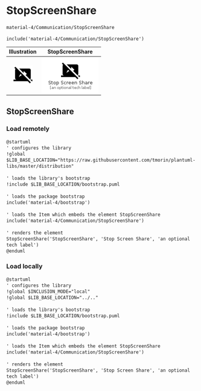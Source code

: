 # StopScreenShare


```text
material-4/Communication/StopScreenShare
```

```text
include('material-4/Communication/StopScreenShare')
```



| Illustration | StopScreenShare |
| :---: | :---: |
| ![illustration for Illustration](../../material-4/Communication/StopScreenShare.png) | ![illustration for StopScreenShare](../../material-4/Communication/StopScreenShare.Local.png) |




## StopScreenShare

### Load remotely
```plantuml
@startuml
' configures the library
!global $LIB_BASE_LOCATION="https://raw.githubusercontent.com/tmorin/plantuml-libs/master/distribution"

' loads the library's bootstrap
!include $LIB_BASE_LOCATION/bootstrap.puml

' loads the package bootstrap
include('material-4/bootstrap')

' loads the Item which embeds the element StopScreenShare
include('material-4/Communication/StopScreenShare')

' renders the element
StopScreenShare('StopScreenShare', 'Stop Screen Share', 'an optional tech label')
@enduml
```

### Load locally
```plantuml
@startuml
' configures the library
!global $INCLUSION_MODE="local"
!global $LIB_BASE_LOCATION="../.."

' loads the library's bootstrap
!include $LIB_BASE_LOCATION/bootstrap.puml

' loads the package bootstrap
include('material-4/bootstrap')

' loads the Item which embeds the element StopScreenShare
include('material-4/Communication/StopScreenShare')

' renders the element
StopScreenShare('StopScreenShare', 'Stop Screen Share', 'an optional tech label')
@enduml
```

